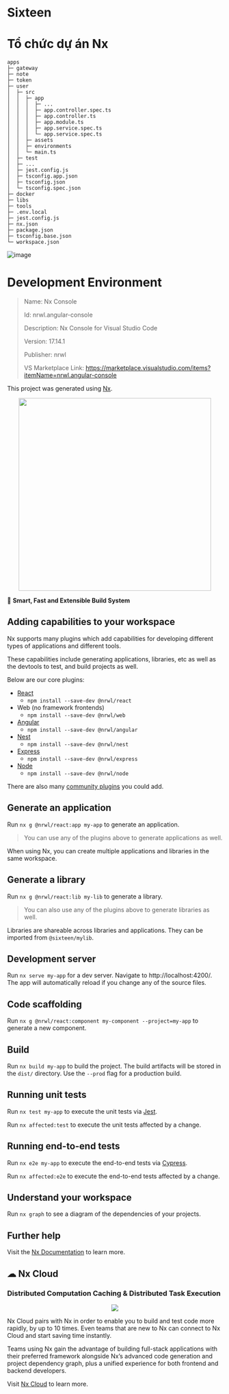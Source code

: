 # Sixteen

# Tổ chức dự án Nx

```
apps
├─ gateway
├─ note
├─ token
├─ user
│  ├─ src
│  │  ├─ app
│  │  │  ├─ ...
│  │  │  ├─ app.controller.spec.ts
│  │  │  ├─ app.controller.ts
│  │  │  ├─ app.module.ts
│  │  │  ├─ app.service.spec.ts
│  │  │  └─ app.service.spec.ts
│  │  ├─ assets
│  │  ├─ environments
│  │  └─ main.ts
│  ├─ test
│  ├─ ...
│  ├─ jest.config.js
│  ├─ tsconfig.app.json
│  ├─ tsconfig.json
│  └─ tsconfig.spec.json
├─ docker
├─ libs
├─ tools
├─ .env.local
├─ jest.config.js
├─ nx.json
├─ package.json
├─ tsconfig.base.json
└─ workspace.json
```

![image](https://user-images.githubusercontent.com/20491540/157286762-740ed9c6-a941-44cc-ae20-c98129d0dbb9.png)

# Development Environment

> Name: Nx Console
> 
> Id: nrwl.angular-console
> 
> Description: Nx Console for Visual Studio Code
> 
> Version: 17.14.1
> 
> Publisher: nrwl
> 
> VS Marketplace Link: https://marketplace.visualstudio.com/items?itemName=nrwl.angular-console

This project was generated using [Nx](https://nx.dev).

<p style="text-align: center;"><img src="https://raw.githubusercontent.com/nrwl/nx/master/images/nx-logo.png" width="450"></p>

🔎 **Smart, Fast and Extensible Build System**

## Adding capabilities to your workspace

Nx supports many plugins which add capabilities for developing different types of applications and different tools.

These capabilities include generating applications, libraries, etc as well as the devtools to test, and build projects as well.

Below are our core plugins:

- [React](https://reactjs.org)
  - `npm install --save-dev @nrwl/react`
- Web (no framework frontends)
  - `npm install --save-dev @nrwl/web`
- [Angular](https://angular.io)
  - `npm install --save-dev @nrwl/angular`
- [Nest](https://nestjs.com)
  - `npm install --save-dev @nrwl/nest`
- [Express](https://expressjs.com)
  - `npm install --save-dev @nrwl/express`
- [Node](https://nodejs.org)
  - `npm install --save-dev @nrwl/node`

There are also many [community plugins](https://nx.dev/community) you could add.

## Generate an application

Run `nx g @nrwl/react:app my-app` to generate an application.

> You can use any of the plugins above to generate applications as well.

When using Nx, you can create multiple applications and libraries in the same workspace.

## Generate a library

Run `nx g @nrwl/react:lib my-lib` to generate a library.

> You can also use any of the plugins above to generate libraries as well.

Libraries are shareable across libraries and applications. They can be imported from `@sixteen/mylib`.

## Development server

Run `nx serve my-app` for a dev server. Navigate to http://localhost:4200/. The app will automatically reload if you change any of the source files.

## Code scaffolding

Run `nx g @nrwl/react:component my-component --project=my-app` to generate a new component.

## Build

Run `nx build my-app` to build the project. The build artifacts will be stored in the `dist/` directory. Use the `--prod` flag for a production build.

## Running unit tests

Run `nx test my-app` to execute the unit tests via [Jest](https://jestjs.io).

Run `nx affected:test` to execute the unit tests affected by a change.

## Running end-to-end tests

Run `nx e2e my-app` to execute the end-to-end tests via [Cypress](https://www.cypress.io).

Run `nx affected:e2e` to execute the end-to-end tests affected by a change.

## Understand your workspace

Run `nx graph` to see a diagram of the dependencies of your projects.

## Further help

Visit the [Nx Documentation](https://nx.dev) to learn more.



## ☁ Nx Cloud

### Distributed Computation Caching & Distributed Task Execution

<p style="text-align: center;"><img src="https://raw.githubusercontent.com/nrwl/nx/master/images/nx-cloud-card.png"></p>

Nx Cloud pairs with Nx in order to enable you to build and test code more rapidly, by up to 10 times. Even teams that are new to Nx can connect to Nx Cloud and start saving time instantly.

Teams using Nx gain the advantage of building full-stack applications with their preferred framework alongside Nx’s advanced code generation and project dependency graph, plus a unified experience for both frontend and backend developers.

Visit [Nx Cloud](https://nx.app/) to learn more.
